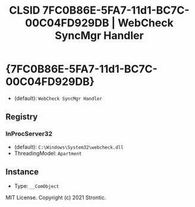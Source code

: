 ﻿---
title: "CLSID 7FC0B86E-5FA7-11d1-BC7C-00C04FD929DB | WebCheck SyncMgr Handler"
excerpt: What is COM-Object CLSID 7FC0B86E-5FA7-11d1-BC7C-00C04FD929DB?
---

# {7FC0B86E-5FA7-11d1-BC7C-00C04FD929DB}

* (default): `WebCheck SyncMgr Handler`

## Registry


### InProcServer32

* (default): `C:\Windows\System32\webcheck.dll`
* ThreadingModel: `Apartment`

## Instance

* Type: `__ComObject`

MIT License. Copyright (c) 2021 Strontic.


